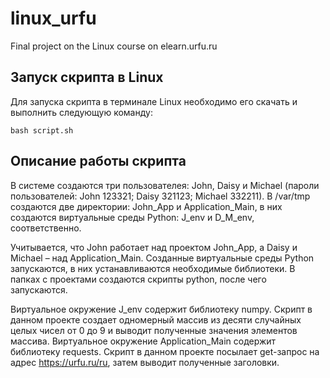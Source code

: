 # linux_urfu
Final project on the Linux course on elearn.urfu.ru

## Запуск скрипта в Linux

Для запуска скрипта в терминале Linux необходимо его скачать и выполнить следующую команду:
```
bash script.sh
```

## Описание работы скрипта

В системе создаются три пользователея: John,  Daisy  и Michael (пароли пользователей: John 123321; Daisy 321123; Michael 332211).
В /var/tmp создаются две директории: John_App и Application_Main, в них создаются виртуальные среды Python: J_env и D_M_env, соответственно. 

Учитывается, что John работает над проектом  John_App, а Daisy и Michael – над Application_Main.
Созданные виртуальные среды Python запускаются, в них устанавливаются необходимые библиотеки.
В папках с проектами создаются скрипты python, после чего запускаются.

Виртуальное окружение J_env содержит библиотеку numpy. Скрипт в данном проекте создает одномерный массив из десяти случайных целых чисел от 0 до 9 и выводит полученные значения элементов массива.
Виртуальное окружение Application_Main содержит библиотеку requests. Скрипт в данном проекте посылает get-запрос на адрес https://urfu.ru/ru, затем выводит полученные заголовки.
